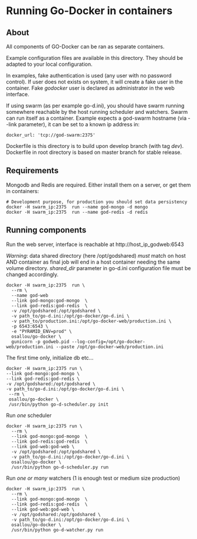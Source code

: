 # Running Go-Docker in containers

## About

All components of GO-Docker can be ran as separate containers.

Example configuration files are available in this directory. They should be adapted to your local configuration.

In examples, fake authentication is used (any user with no password control). If
user does not exists on system, it will create a fake user in the container.
Fake *godocker* user is declared as administrator in the web interface.

If using swarm (as per example go-d.ini), you should have swarm running
somewhere reachable by the host running scheduler and watchers. Swarm can run
itself as a container. Example expects a god-swarm hostname (via --link
parameter), it can be set to a known ip address in:

    docker_url: 'tcp://god-swarm:2375'

Dockerfile is this directory is to build upon develop branch (with tag *dev*). Dockerfile in root
directory is based on master branch for stable release.


## Requirements

Mongodb and Redis are required. Either install them on a server, or get them in containers:

    # Development purpose, for production you should set data persistency
    docker -H swarm_ip:2375  run --name god-mongo -d mongo
    docker -H swarm_ip:2375  run --name god-redis -d redis

## Running components


Run the web server, interface is reachable at http://host_ip_godweb:6543

*Warning*: data shared directory (here /opt/godshared) *must* match
on host AND container as final job will end in a host container needing the same volume directory.
*shared_dir* parameter in go-d.ini configuration file must be changed accordingly.

    docker -H swarm_ip:2375  run \
      --rm \
      --name god-web
      --link god-mongo:god-mongo  \
      --link god-redis:god-redis  \
      -v /opt/godshared:/opt/godshared \
      -v path_to/go-d.ini:/opt/go-docker/go-d.ini \
      -v path_to/production.ini:/opt/go-docker-web/production.ini \
      -p 6543:6543 \
      -e "PYRAMID_ENV=prod" \
      osallou/go-docker \
      gunicorn -p godweb.pid --log-config=/opt/go-docker-web/production.ini --paste /opt/go-docker-web/production.ini


The first time only, initialize db etc...

    docker -H swarm_ip:2375 run \
    --link god-mongo:god-mongo \
    --link god-redis:god-redis \
    -v /opt/godshared:/opt/godshared \
    -v path_to/go-d.ini:/opt/go-docker/go-d.ini \
     --rm \
     osallou/go-docker \
     /usr/bin/python go-d-scheduler.py init


Run *one* scheduler

    docker -H swarm_ip:2375 run \
      --rm \
      --link god-mongo:god-mongo  \
      --link god-redis:god-redis  \
      --link god-web:god-web \
      -v /opt/godshared:/opt/godshared \
      -v path_to/go-d.ini:/opt/go-docker/go-d.ini \
      osallou/go-docker \
      /usr/bin/python go-d-scheduler.py run

Run *one or many* watchers (1 is enough test or medium size production)

    docker -H swarm_ip:2375  run \
      --rm \
      --link god-mongo:god-mongo  \
      --link god-redis:god-redis  \
      --link god-web:god-web \
      -v /opt/godshared:/opt/godshared \
      -v path_to/go-d.ini:/opt/go-docker/go-d.ini \
      osallou/go-docker \
      /usr/bin/python go-d-watcher.py run

